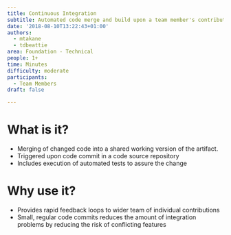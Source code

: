 ```yaml
---
title: Continuous Integration
subtitle: Automated code merge and build upon a team member's contribution
date: '2018-08-10T13:22:43+01:00'
authors:
  - mtakane
  - tdbeattie
area: Foundation - Technical
people: 1+
time: Minutes
difficulty: moderate
participants:
  - Team Members
draft: false

---
```

# What is it?

* Merging of changed code into a shared working version of the artifact.
* Triggered upon code commit in a code source repository
* Includes execution of automated tests to assure the change



# Why use it?

* Provides rapid feedback loops to wider team of individual contributions
* Small, regular code commits reduces the amount of integration problems by reducing the risk of conflicting features

